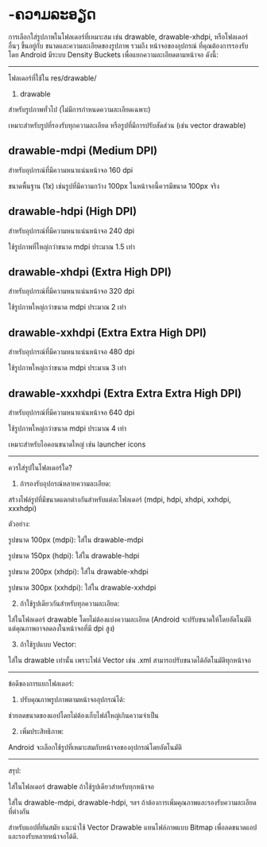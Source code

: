 # -ຄວາມລະອຽດ 

การเลือกใส่รูปภาพในโฟลเดอร์ที่เหมาะสม เช่น drawable, drawable-xhdpi, หรือโฟลเดอร์อื่นๆ ขึ้นอยู่กับ ขนาดและความละเอียดของรูปภาพ รวมถึง หน้าจอของอุปกรณ์ ที่คุณต้องการรองรับ โดย Android มีระบบ Density Buckets เพื่อแยกความละเอียดตามหน้าจอ ดังนี้:


---

โฟลเดอร์ที่ใช้ใน res/drawable/

1. drawable

สำหรับรูปภาพทั่วไป (ไม่มีการกำหนดความละเอียดเฉพาะ)

เหมาะสำหรับรูปที่รองรับทุกความละเอียด หรือรูปที่มีการปรับสัดส่วน (เช่น vector drawable)



## drawable-mdpi (Medium DPI)

สำหรับอุปกรณ์ที่มีความหนาแน่นหน้าจอ 160 dpi

ขนาดพื้นฐาน (1x) เช่นรูปที่มีความกว้าง 100px ในหน้าจอนี้ควรมีขนาด 100px จริง



## drawable-hdpi (High DPI)

สำหรับอุปกรณ์ที่มีความหนาแน่นหน้าจอ 240 dpi

ใช้รูปภาพที่ใหญ่กว่าขนาด mdpi ประมาณ 1.5 เท่า



## drawable-xhdpi (Extra High DPI)

สำหรับอุปกรณ์ที่มีความหนาแน่นหน้าจอ 320 dpi

ใช้รูปภาพใหญ่กว่าขนาด mdpi ประมาณ 2 เท่า



## drawable-xxhdpi (Extra Extra High DPI)

สำหรับอุปกรณ์ที่มีความหนาแน่นหน้าจอ 480 dpi

ใช้รูปภาพใหญ่กว่าขนาด mdpi ประมาณ 3 เท่า



## drawable-xxxhdpi (Extra Extra Extra High DPI)

สำหรับอุปกรณ์ที่มีความหนาแน่นหน้าจอ 640 dpi

ใช้รูปภาพใหญ่กว่าขนาด mdpi ประมาณ 4 เท่า

เหมาะสำหรับไอคอนขนาดใหญ่ เช่น launcher icons





---

ควรใส่รูปในโฟลเดอร์ใด?

1. ถ้ารองรับอุปกรณ์หลายความละเอียด:

สร้างไฟล์รูปที่มีขนาดแตกต่างกันสำหรับแต่ละโฟลเดอร์ (mdpi, hdpi, xhdpi, xxhdpi, xxxhdpi)

ตัวอย่าง:

รูปขนาด 100px (mdpi): ใส่ใน drawable-mdpi

รูปขนาด 150px (hdpi): ใส่ใน drawable-hdpi

รูปขนาด 200px (xhdpi): ใส่ใน drawable-xhdpi

รูปขนาด 300px (xxhdpi): ใส่ใน drawable-xxhdpi




2. ถ้าใช้รูปเดียวกันสำหรับทุกความละเอียด:

ใส่ในโฟลเดอร์ drawable โดยไม่ต้องแบ่งความละเอียด (Android จะปรับขนาดให้โดยอัตโนมัติ แต่คุณภาพอาจลดลงในหน้าจอที่มี dpi สูง)



3. ถ้าใช้รูปแบบ Vector:

ใส่ใน drawable เท่านั้น เพราะไฟล์ Vector เช่น .xml สามารถปรับขนาดได้อัตโนมัติทุกหน้าจอ





---

ข้อดีของการแยกโฟลเดอร์:

1. ปรับคุณภาพรูปภาพตามหน้าจออุปกรณ์ได้:

ช่วยลดขนาดของแอปโดยไม่ต้องเก็บไฟล์ใหญ่เกินความจำเป็น



2. เพิ่มประสิทธิภาพ:

Android จะเลือกใช้รูปที่เหมาะสมกับหน้าจอของอุปกรณ์โดยอัตโนมัติ





---

สรุป:

ใส่ในโฟลเดอร์ drawable ถ้าใช้รูปเดียวสำหรับทุกหน้าจอ

ใส่ใน drawable-mdpi, drawable-hdpi, ฯลฯ ถ้าต้องการเพิ่มคุณภาพและรองรับความละเอียดที่ต่างกัน

สำหรับแอปที่ทันสมัย แนะนำใช้ Vector Drawable แทนไฟล์ภาพแบบ Bitmap เพื่อลดขนาดแอปและรองรับหลายหน้าจอได้ดี.


